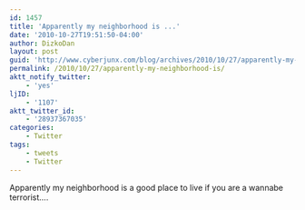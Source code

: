 ```yaml
---
id: 1457
title: 'Apparently my neighborhood is ...'
date: '2010-10-27T19:51:50-04:00'
author: DizkoDan
layout: post
guid: 'http://www.cyberjunx.com/blog/archives/2010/10/27/apparently-my-neighborhood-is/'
permalink: /2010/10/27/apparently-my-neighborhood-is/
aktt_notify_twitter:
    - 'yes'
ljID:
    - '1107'
aktt_twitter_id:
    - '28937367035'
categories:
    - Twitter
tags:
    - tweets
    - Twitter
---
```


Apparently my neighborhood is a good place to live if you are a wannabe terrorist….